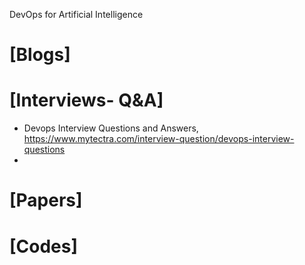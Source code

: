 DevOps for Artificial Intelligence


# [Blogs]

# [Interviews- Q&A]
+ Devops Interview Questions and Answers, https://www.mytectra.com/interview-question/devops-interview-questions
+ 


# [Papers]


# [Codes]

